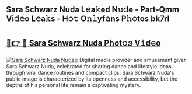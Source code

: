 ## Sara Schwarz Nuda L𝚎a𝚔ed N𝚞𝚍e - Part-Qmm Vi𝚍𝚎o L𝚎a𝚔s - H𝚘𝚝 O𝚗𝚕yf𝚊ns P𝚑𝚘tos bk7rI

# <h2><a href="http://kf9xt9g.oniu.top/?m=Sara+Schwarz+Nuda">🔗👉 🔴 Sara Schwarz Nuda P𝚑ot𝚘𝚜 V𝚒d𝚎o</a></h2>

[![Sara Schwarz Nuda Nu𝚍e𝚜](https://i.imgur.com/0qMVB7G.gif)](http://kf9xt9g.oniu.top/?m=Sara+Schwarz+Nuda)
Digital media provider and amusement giver Sara Schwarz Nuda, celebrated for sharing dance and lifestyle ideas through viral dance routines and compact clips. Sara Schwarz Nuda's public image is characterized by its openness and accessibility, but the depths of his personal life remain a captivating mystery.  
